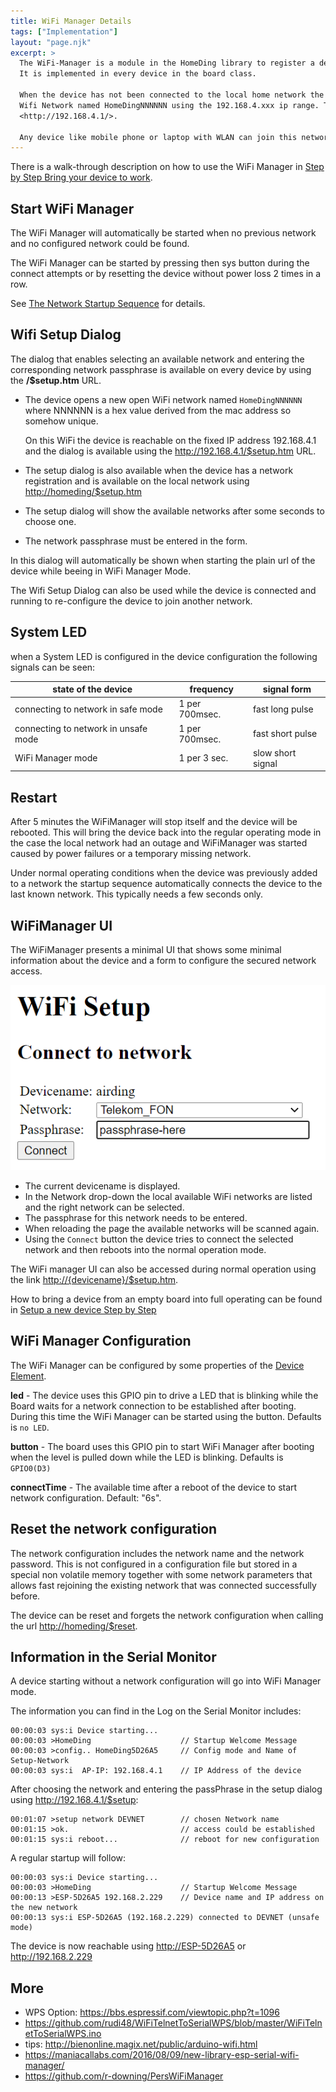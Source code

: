 ```yaml
---
title: WiFi Manager Details
tags: ["Implementation"]
layout: "page.njk"
excerpt: >
  The WiFi-Manager is a module in the HomeDing library to register a device in the local network.
  It is implemented in every device in the board class.

  When the device has not been connected to the local home network the Wifi-Manager exposes a temporary, unprotected
  Wifi Network named HomeDingNNNNNN using the 192.168.4.xxx ip range. The device is always available on the URL
  <http://192.168.4.1/>.

  Any device like mobile phone or laptop with WLAN can join this network for configuration.
---
```


There is a walk-through description on how to use the WiFi Manager in [Step by Step Bring your device to work](/steps/newdevice.md). 

## Start WiFi Manager

The WiFi Manager will automatically be started when no previous network and no configured network could be found.

The WiFi Manager can be started by pressing then sys button during the connect attempts or
by resetting the device without power loss 2 times in a row.

See [The Network Startup Sequence](/dev/startupnet.md) for details.


## Wifi Setup Dialog

The dialog that enables selecting an available network and entering the corresponding network passphrase
is available on every device by using the **/\$setup.htm** URL.

* The device opens a new open WiFi network
  named `HomeDingNNNNNN` where NNNNNN is a hex value derived from the mac address so somehow unique.
  
  On this WiFi the device is reachable on the fixed IP address 192.168.4.1 and the dialog is available
  using the <http://192.168.4.1/$setup.htm> URL.

* The setup dialog is also available when the device has a network registration
  and is available on the local network using <http://homeding/$setup.htm>

* The setup dialog will show the available networks after some seconds to choose one.

* The network passphrase must be entered in the form.

In this dialog will automatically be shown when starting the plain url of the device while beeing in WiFi Manager Mode.

The Wifi Setup Dialog can also be used while the device is connected and running
to re-configure the device to join another network.


## System LED

when a System LED is configured in the device configuration the following signals can be seen:

| state of the device                  | frequency      | signal form       |
| ------------------------------------ | -------------- | ----------------- |
| connecting to network in safe mode   | 1 per 700msec. | fast long pulse   |
| connecting to network in unsafe mode | 1 per 700msec. | fast short pulse  |
| WiFi Manager mode                    | 1 per 3 sec.   | slow short signal |


## Restart

After 5 minutes the WiFiManager will stop itself and the device will be rebooted. This will bring the device back into the regular operating mode in the case the local network had an outage and WiFiManager was started caused by power failures or a temporary missing network.

Under normal operating conditions when the device was previously added to a network
the startup sequence automatically connects the device to the last known network. This typically needs a few seconds only.


## WiFiManager UI

The WiFiManager presents a minimal UI that shows some minimal information about the device and a form to configure the secured network access.

![WiFiManager dialog](/dev/wifimanager.png)

* The current devicename is displayed.
* In the Network drop-down the local available WiFi networks are listed and the right network can be selected.
* The passphrase for this network needs to be entered.
* When reloading the page the available networks will be scanned again.
* Using the `Connect` button the device tries to connect the selected network and then reboots into the normal operation mode.

The WiFi manager UI can also be accessed during normal operation using the link <http://{devicename}/$setup.htm>.

How to bring a device from an empty board into full operating can be found in [Setup a new device Step by Step](/steps/newdevice.md)


## WiFi Manager Configuration

The WiFi Manager can be configured by some properties of the [Device Element](/elements/device.md).

**led** - The device uses this GPIO pin to drive a LED that is blinking while the Board waits for a network connection to be established after booting. During this time the WiFi Manager can be started using the button.
Defaults is `no LED`.

**button** - The board uses this GPIO pin to start WiFi Manager after booting when the level is pulled down while the LED is blinking.
Defaults is `GPIO0(D3)`

**connectTime** - The available time after a reboot of the device to start network configuration. Default: "6s".


## Reset the network configuration

The network configuration includes the network name and the network password. This is not configured in a configuration file but stored in a special non volatile memory together with some network parameters that allows fast rejoining the existing network that was connected successfully before.

The device can be reset and forgets the network configuration when calling the url <http://homeding/$reset>.


## Information in the Serial Monitor

A device starting without a network configuration will go into WiFi Manager mode.

The information you can find in the Log on the Serial Monitor includes:

    00:00:03 sys:i Device starting...
    00:00:03 >HomeDing                    // Startup Welcome Message
    00:00:03 >config.. HomeDing5D26A5     // Config mode and Name of Setup-Network
    00:00:03 sys:i  AP-IP: 192.168.4.1    // IP Address of the device

After choosing the network and entering the passPhrase in the setup dialog using <http://192.168.4.1/$setup>:

    00:01:07 >setup network DEVNET        // chosen Network name
    00:01:15 >ok.                         // access could be established
    00:01:15 sys:i reboot...              // reboot for new configuration

A regular startup will follow:

    00:00:03 sys:i Device starting...
    00:00:03 >HomeDing                    // Startup Welcome Message
    00:00:13 >ESP-5D26A5 192.168.2.229    // Device name and IP address on the new network
    00:00:13 sys:i ESP-5D26A5 (192.168.2.229) connected to DEVNET (unsafe mode)

The device is now reachable using <http://ESP-5D26A5> or <http://192.168.2.229>


<!-- ## WPS
NOT IMPLEMENTED YET

``` cpp
bool ESPSerialWiFiManager::_connect_wps(){
  _disconnect();
  OFL("Push the WPS button on your access point now.");
  String opt = _prompt("Press Enter when complete (q to abort)");
  if(CHAROPT(opt[0], 'q')) return false;
  OFL("Attempting WPS connection. May take some time...");
  if (WiFi.beginWPSConfig()){
    String ssid = WiFi.SSID();
    if(ssid.length() > 0){
        OL("\nSuccess! Connected to network " + ssid);
        NL();
        _disp_network_details();
        NL();
        _save_config(ssid, WiFi.psk(), true);
        return true;
    }
    else{
        return false;
    }
  }
}
```
-->

## More

<!--
* <https://esp-forum.de/index.php/forum/codebesprechung/35-wifi-mode-fuer-ap-und-sta-richtig-anwenden>
* <https://www.hackster.io/kosme/esp8266-sniffer-9e4770?utm_campaign=new_projects&utm_content=0&utm_medium=email&utm_source=hackster&utm_term=project_name>
-->

* WPS Option: <https://bbs.espressif.com/viewtopic.php?t=1096>
* <https://github.com/rudi48/WiFiTelnetToSerialWPS/blob/master/WiFiTelnetToSerialWPS.ino>
* tips: <http://bienonline.magix.net/public/arduino-wifi.html>
* <https://maniacallabs.com/2016/08/09/new-library-esp-serial-wifi-manager/>
* <https://github.com/r-downing/PersWiFiManager>


<!--
* <https://github.com/esp8266/Arduino/issues/2735>
* <https://internetofhomethings.com/homethings/?p=631>
-->

